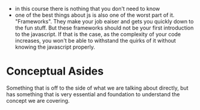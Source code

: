 - in this course there is nothing that you don't need to know
- one of the best things about js is also one of the worst part of it. "Frameworks". They make your job eaiser and gets you quickly down to the fun stuff. But these frameworks should not be your first introduction to the javascript. If that is the case, as the complexity of your code increases, you won't be able to withstand the quirks of it without knowing the javascript properly.

# Conceptual Asides

Something that is off to the side of what we are talking about directly, but has something that is very essential and foundation to understand the concept we are covering.
